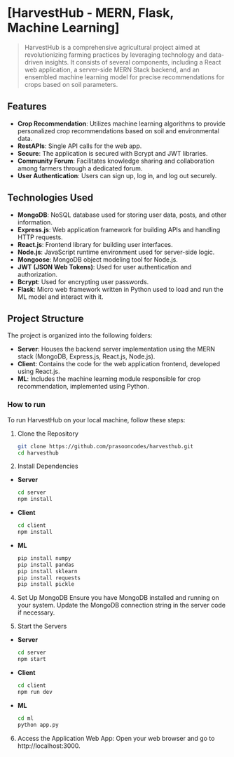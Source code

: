 # [HarvestHub - MERN, Flask, Machine Learning]

> HarvestHub is a comprehensive agricultural project aimed at revolutionizing farming practices by leveraging technology and data-driven insights. It consists of several components, including a React web application, a server-side MERN Stack backend, and an ensembled machine learning model for precise recommendations for crops based on soil parameters.

## Features
- **Crop Recommendation**: Utilizes machine learning algorithms to provide personalized crop recommendations based on soil and environmental data.
- **RestAPIs**: Single API calls for the web app.
- **Secure**: The application is secured with Bcrypt and JWT libraries.
- **Community Forum**: Facilitates knowledge sharing and collaboration among farmers through a dedicated forum.
- **User Authentication**: Users can sign up, log in, and log out securely.

## Technologies Used

- **MongoDB**: NoSQL database used for storing user data, posts, and other information.
- **Express.js**: Web application framework for building APIs and handling HTTP requests.
- **React.js**: Frontend library for building user interfaces.
- **Node.js**: JavaScript runtime environment used for server-side logic.
- **Mongoose**: MongoDB object modeling tool for Node.js.
- **JWT (JSON Web Tokens)**: Used for user authentication and authorization.
- **Bcrypt**: Used for encrypting user passwords.
- **Flask**: Micro web framework written in Python used to load and run the ML model and interact with it.

## Project Structure
The project is organized into the following folders:

- **Server**: Houses the backend server implementation using the MERN stack (MongoDB, Express.js, React.js, Node.js).
- **Client**: Contains the code for the web application frontend, developed using React.js.
- **ML**: Includes the machine learning module responsible for crop recommendation, implemented using Python.

<h3>How to run</h3>
To run HarvestHub on your local machine, follow these steps:

1. Clone the Repository
   ```bash
   git clone https://github.com/prasooncodes/harvesthub.git
   cd harvesthub
   ```

2. Install Dependencies
- **Server**
   ```bash
   cd server
   npm install
   ```

- **Client**
   ```bash
   cd client
   npm install
   ```

- **ML**
   ```bash
   pip install numpy
   pip install pandas
   pip install sklearn
   pip install requests
   pip install pickle
   ```

4. Set Up MongoDB
Ensure you have MongoDB installed and running on your system. Update the MongoDB connection string in the server code if necessary.

5. Start the Servers
- **Server**
  ```bash
  cd server
  npm start
  ```
  
- **Client**
   ```bash
  cd client
  npm run dev
   ```

- **ML**
   ```bash
   cd ml
   python app.py
   ```

6. Access the Application
Web App: Open your web browser and go to http://localhost:3000.

